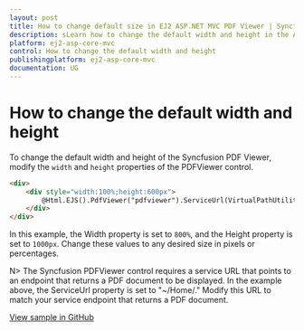 ```yaml
---
layout: post
title: How to change default size in EJ2 ASP.NET MVC PDF Viewer | Syncfusion
description: sLearn how to change the default width and height in the ASP.NET MVC PDF Viewer component of Syncfusion Essential JS 2 and more.
platform: ej2-asp-core-mvc
control: How to change the default width and height
publishingplatform: ej2-asp-core-mvc
documentation: UG
---
```


# How to change the default width and height

To change the default width and height of the Syncfusion PDF Viewer, modify the `width` and `height` properties of the PDFViewer control.

```html
<div>
    <div style="width:100%;height:600px">
        @Html.EJS().PdfViewer("pdfviewer").ServiceUrl(VirtualPathUtility.ToAbsolute("~/Home/")).DocumentPath("PDF_Succinctly.pdf").Height("1000px").Width("800%").Render()
    </div>
</div>
```
In this example, the Width property is set to `800%`, and the Height property is set to `1000px`. Change these values to any desired size in pixels or percentages.

N> The Syncfusion PDFViewer control requires a service URL that points to an endpoint that returns a PDF document to be displayed. In the example above, the ServiceUrl property is set to "~/Home/." Modify this URL to match your service endpoint that returns a PDF document.

[View sample in GitHub](https://github.com/SyncfusionExamples/mvc-pdf-viewer-examples/tree/EJ2-69063-defaultWidthHeight/How%20to/Change%20Default%20Height%20and%20Width)